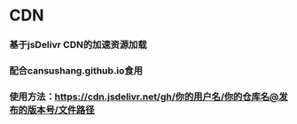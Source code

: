 # CDN
### 基于jsDelivr CDN的加速资源加载
### 配合cansushang.github.io食用
### 使用方法：https://cdn.jsdelivr.net/gh/你的用户名/你的仓库名@发布的版本号/文件路径
